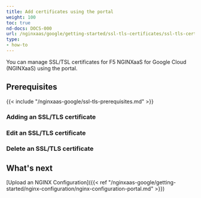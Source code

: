 ```yaml
---
title: Add certificates using the portal
weight: 100
toc: true
nd-docs: DOCS-000
url: /nginxaas/google/getting-started/ssl-tls-certificates/ssl-tls-certificates-portal/
type:
- how-to
---
```


You can manage SSL/TSL certificates for F5 NGINXaaS for Google Cloud (NGINXaaS) using the portal.

## Prerequisites

{{< include "/nginxaas-google/ssl-tls-prerequisites.md" >}}

### Adding an SSL/TLS certificate



### Edit an SSL/TLS certificate


### Delete an SSL/TLS certificate


## What's next

[Upload an NGINX Configuration]({{< ref "/nginxaas-google/getting-started/nginx-configuration/nginx-configuration-portal.md" >}})
